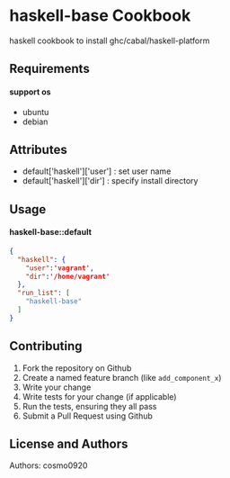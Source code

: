 haskell-base Cookbook
=============
haskell cookbook to install ghc/cabal/haskell-platform

Requirements
------------

#### support os
- ubuntu
- debian

Attributes
----------
* default['haskell']['user'] : set user name
* default['haskell']['dir'] : specify install directory

Usage
-----

#### haskell-base::default

```json
{
  "haskell": {
    "user":'vagrant',
    "dir":'/home/vagrant'
  },
  "run_list": [
    "haskell-base"
  ]
}
```

Contributing
------------

1. Fork the repository on Github
2. Create a named feature branch (like `add_component_x`)
3. Write your change
4. Write tests for your change (if applicable)
5. Run the tests, ensuring they all pass
6. Submit a Pull Request using Github

License and Authors
-------------------
Authors: cosmo0920
